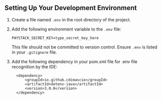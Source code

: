 ## Setting Up Your Development Environment

1. Create a file named `.env` in the root directory of the project.
2. Add the following environment variable to the `.env` file:
    ```
    PAYSTACK_SECRET_KEY=type_secret_key_here
    ```

   This file should not be committed to version control. Ensure `.env` is listed in your `.gitignore` file.

3. Add the following dependency in your pom.xml file for .env file recognition by the IDE:

         <dependency>
             <groupId>io.github.cdimascio</groupId>
             <artifactId>dotenv-java</artifactId>
             <version>3.0.0</version>
         </dependency>
